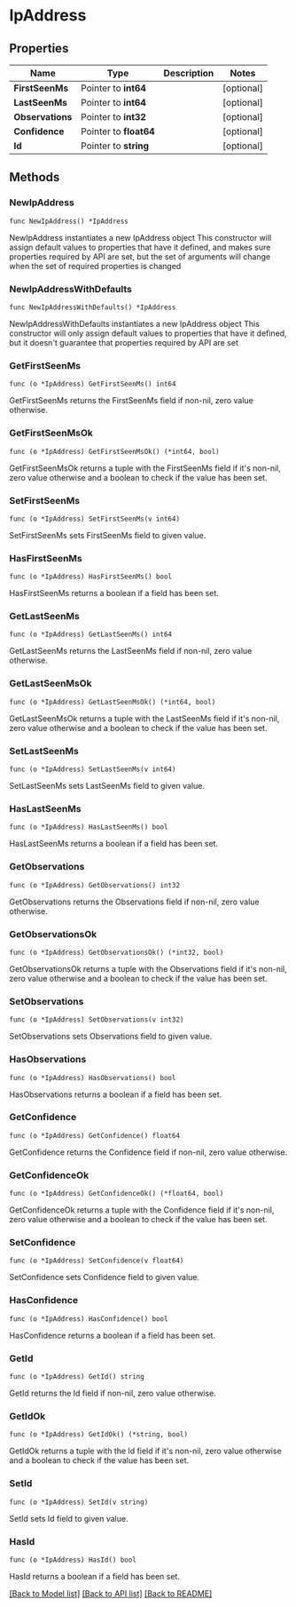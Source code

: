 # IpAddress

## Properties

Name | Type | Description | Notes
------------ | ------------- | ------------- | -------------
**FirstSeenMs** | Pointer to **int64** |  | [optional] 
**LastSeenMs** | Pointer to **int64** |  | [optional] 
**Observations** | Pointer to **int32** |  | [optional] 
**Confidence** | Pointer to **float64** |  | [optional] 
**Id** | Pointer to **string** |  | [optional] 

## Methods

### NewIpAddress

`func NewIpAddress() *IpAddress`

NewIpAddress instantiates a new IpAddress object
This constructor will assign default values to properties that have it defined,
and makes sure properties required by API are set, but the set of arguments
will change when the set of required properties is changed

### NewIpAddressWithDefaults

`func NewIpAddressWithDefaults() *IpAddress`

NewIpAddressWithDefaults instantiates a new IpAddress object
This constructor will only assign default values to properties that have it defined,
but it doesn't guarantee that properties required by API are set

### GetFirstSeenMs

`func (o *IpAddress) GetFirstSeenMs() int64`

GetFirstSeenMs returns the FirstSeenMs field if non-nil, zero value otherwise.

### GetFirstSeenMsOk

`func (o *IpAddress) GetFirstSeenMsOk() (*int64, bool)`

GetFirstSeenMsOk returns a tuple with the FirstSeenMs field if it's non-nil, zero value otherwise
and a boolean to check if the value has been set.

### SetFirstSeenMs

`func (o *IpAddress) SetFirstSeenMs(v int64)`

SetFirstSeenMs sets FirstSeenMs field to given value.

### HasFirstSeenMs

`func (o *IpAddress) HasFirstSeenMs() bool`

HasFirstSeenMs returns a boolean if a field has been set.

### GetLastSeenMs

`func (o *IpAddress) GetLastSeenMs() int64`

GetLastSeenMs returns the LastSeenMs field if non-nil, zero value otherwise.

### GetLastSeenMsOk

`func (o *IpAddress) GetLastSeenMsOk() (*int64, bool)`

GetLastSeenMsOk returns a tuple with the LastSeenMs field if it's non-nil, zero value otherwise
and a boolean to check if the value has been set.

### SetLastSeenMs

`func (o *IpAddress) SetLastSeenMs(v int64)`

SetLastSeenMs sets LastSeenMs field to given value.

### HasLastSeenMs

`func (o *IpAddress) HasLastSeenMs() bool`

HasLastSeenMs returns a boolean if a field has been set.

### GetObservations

`func (o *IpAddress) GetObservations() int32`

GetObservations returns the Observations field if non-nil, zero value otherwise.

### GetObservationsOk

`func (o *IpAddress) GetObservationsOk() (*int32, bool)`

GetObservationsOk returns a tuple with the Observations field if it's non-nil, zero value otherwise
and a boolean to check if the value has been set.

### SetObservations

`func (o *IpAddress) SetObservations(v int32)`

SetObservations sets Observations field to given value.

### HasObservations

`func (o *IpAddress) HasObservations() bool`

HasObservations returns a boolean if a field has been set.

### GetConfidence

`func (o *IpAddress) GetConfidence() float64`

GetConfidence returns the Confidence field if non-nil, zero value otherwise.

### GetConfidenceOk

`func (o *IpAddress) GetConfidenceOk() (*float64, bool)`

GetConfidenceOk returns a tuple with the Confidence field if it's non-nil, zero value otherwise
and a boolean to check if the value has been set.

### SetConfidence

`func (o *IpAddress) SetConfidence(v float64)`

SetConfidence sets Confidence field to given value.

### HasConfidence

`func (o *IpAddress) HasConfidence() bool`

HasConfidence returns a boolean if a field has been set.

### GetId

`func (o *IpAddress) GetId() string`

GetId returns the Id field if non-nil, zero value otherwise.

### GetIdOk

`func (o *IpAddress) GetIdOk() (*string, bool)`

GetIdOk returns a tuple with the Id field if it's non-nil, zero value otherwise
and a boolean to check if the value has been set.

### SetId

`func (o *IpAddress) SetId(v string)`

SetId sets Id field to given value.

### HasId

`func (o *IpAddress) HasId() bool`

HasId returns a boolean if a field has been set.


[[Back to Model list]](../README.md#documentation-for-models) [[Back to API list]](../README.md#documentation-for-api-endpoints) [[Back to README]](../README.md)


